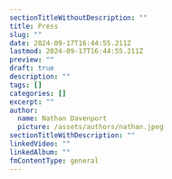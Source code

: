 ```yaml
---
sectionTitleWithoutDescription: ""
title: Press
slug: ""
date: 2024-09-17T16:44:55.211Z
lastmod: 2024-09-17T16:44:55.211Z
preview: ""
draft: true
description: ""
tags: []
categories: []
excerpt: ""
author:
  name: Nathan Davenport
  picture: /assets/authors/nathan.jpeg
sectionTitleWithDescription: ""
linkedVideo: ""
linkedAlbum: ""
fmContentType: general
---
```

